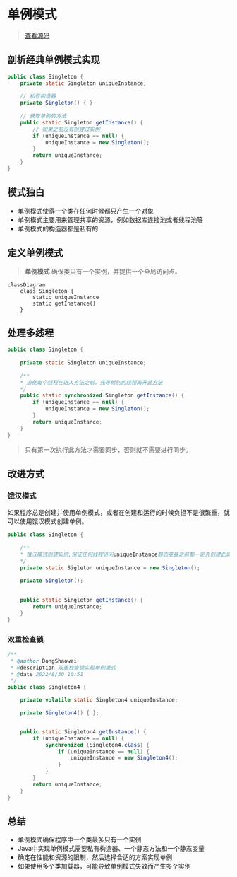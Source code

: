 # 单例模式

> [查看源码](https://github.com/shepi-666/design-patterns)

## 剖析经典单例模式实现

```java
public class Singleton {
    private static Singleton uniqueInstance;
    
    // 私有构造器
    private Singleton() { }
    
    // 获取单例的方法
    public static Singleton getInstance() {
        // 如果之前没有创建过实例
        if (uniqueInstance == null) {
            uniqueInstance = new Singleton();
        }
        return uniqueInstance;
    }
}
```

## 模式独白

* 单例模式使得一个类在任何时候都只产生一个对象
* 单例模式主要用来管理共享的资源，例如数据库连接池或者线程池等
* 单例模式的构造器都是私有的

##  定义单例模式

> **单例模式** 确保类只有一个实例，并提供一个全局访问点。

```mermaid
classDiagram
	class Singleton {
		static uniqueInstance
		static getInstance()
	}
```

## 处理多线程

```java
public class Singleton {
    
   	private static Singleton uniqueInstance;
    
    /**
    * 迫使每个线程在进入方法之前，先等候别的线程离开此方法
    */
   	public static synchronized Singleton getInstance() {
        if (uniqueInstance == null) {
            uniqueInstance = new Singleton();
        }
        return uniqueInstance;
    }
}
```

> 只有第一次执行此方法才需要同步，否则就不需要进行同步。

## 改进方式

### 饿汉模式

如果程序总是创建并使用单例模式，或者在创建和运行的时候负担不是很繁重，就可以使用饿汉模式创建单例。

```java
public class Singleton {
    
    /**
    * 饿汉模式创建实例,保证任何线程访问uniqueInstance静态变量之前都一定先创建此实例
    */
   	private static Sigleton uniqueInstance = new Singleton();

    private Singleton();
    
    
   	public static Singleton getInstance() {
        return uniqueInstance;
    }
}
```

### 双重检查锁

```java
/**
 * @author DongShaowei
 * @description 双重检查锁实现单例模式
 * @date 2022/8/30 10:51
 */
public class Singleton4 {

    private volatile static Singleton4 uniqueInstance;

    private Singleton4() { };


    public static Singleton4 getInstance() {
        if (uniqueInstance == null) {
            synchronized (Singleton4.class) {
                if (uniqueInstance == null) {
                    uniqueInstance = new Singleton4();
                }
            }
        }
        return uniqueInstance;
    }
}
```

## 总结

* 单例模式确保程序中一个类最多只有一个实例
* Java中实现单例模式需要私有构造器、一个静态方法和一个静态变量
* 确定在性能和资源的限制，然后选择合适的方案实现单例
* 如果使用多个类加载器，可能导致单例模式失效而产生多个实例